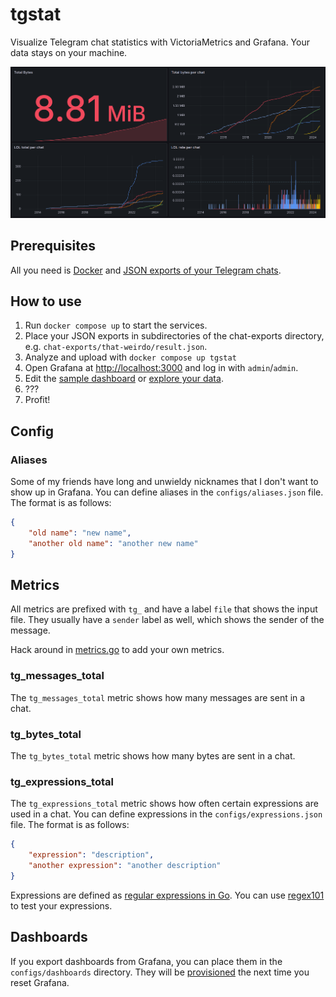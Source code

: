 # tgstat
Visualize Telegram chat statistics with VictoriaMetrics and Grafana. Your data stays on your machine.

![Screenshot](screenshot.png "Example Dashboard")

## Prerequisites
All you need is [Docker](https://docs.docker.com/get-docker/) and [JSON exports of your Telegram chats](https://telegram.org/blog/export-and-more).

## How to use
1. Run `docker compose up` to start the services.
2. Place your JSON exports in subdirectories of the chat-exports directory, e.g. `chat-exports/that-weirdo/result.json`.
3. Analyze and upload with `docker compose up tgstat`
4. Open Grafana at [http://localhost:3000](http://localhost:3000) and log in with `admin`/`admin`.
5. Edit the [sample dashboard](http://localhost:3000/d/fdvw01bp63jlsf/my-chats?orgId=1) or [explore your data](http://localhost:3000/explore?schemaVersion=1&panes=%7B%22z2x%22:%7B%22datasource%22:%22P4169E866C3094E38%22,%22queries%22:%5B%7B%22refId%22:%22A%22,%22expr%22:%22sum%20by%28file%29%20%28tg_bytes_total%29%22,%22range%22:true,%22instant%22:true,%22datasource%22:%7B%22type%22:%22prometheus%22,%22uid%22:%22P4169E866C3094E38%22%7D,%22editorMode%22:%22builder%22,%22legendFormat%22:%22__auto%22,%22useBackend%22:false,%22disableTextWrap%22:false,%22fullMetaSearch%22:false,%22includeNullMetadata%22:true%7D%5D,%22range%22:%7B%22from%22:%22now-15y%22,%22to%22:%22now%22%7D%7D%7D&orgId=1).
6. ???
7. Profit!

## Config

### Aliases
Some of my friends have long and unwieldy nicknames that I don't want to show up in Grafana.
You can define aliases in the `configs/aliases.json` file. The format is as follows:
```json
{
    "old name": "new name",
    "another old name": "another new name"
}
```

## Metrics

All metrics are prefixed with `tg_` and have a label `file` that shows the input file.
They usually have a `sender` label as well, which shows the sender of the message.

Hack around in [metrics.go](metrics.go) to add your own metrics.

### tg_messages_total

The `tg_messages_total` metric shows how many messages are sent in a chat.

### tg_bytes_total

The `tg_bytes_total` metric shows how many bytes are sent in a chat.

### tg_expressions_total

The `tg_expressions_total` metric shows how often certain expressions are used in a chat.
You can define expressions in the `configs/expressions.json` file. The format is as follows:
```json
{
    "expression": "description",
    "another expression": "another description"
}
```

Expressions are defined as [regular expressions in Go](https://pkg.go.dev/regexp).
You can use [regex101](https://regex101.com/) to test your expressions.

## Dashboards

If you export dashboards from Grafana, you can place them in the `configs/dashboards` directory.
They will be [provisioned](https://grafana.com/docs/grafana/latest/administration/provisioning/#dashboards) the next time you reset Grafana.